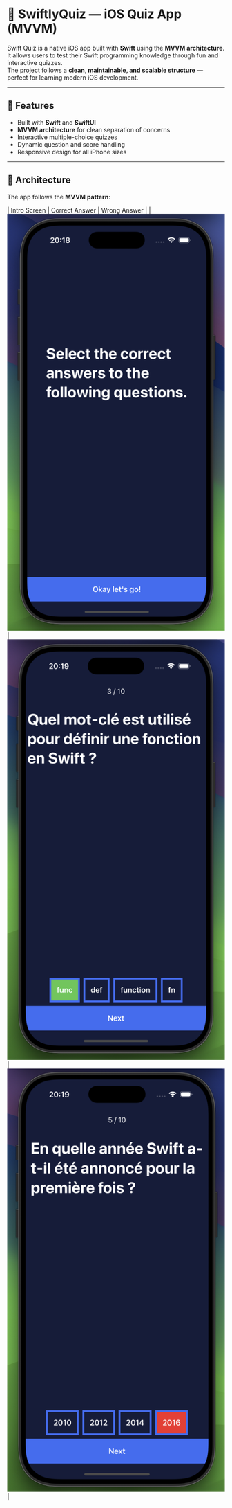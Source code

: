 # 🧠 SwiftlyQuiz — iOS Quiz App (MVVM)

Swift Quiz is a native iOS app built with **Swift** using the **MVVM architecture**.  
It allows users to test their Swift programming knowledge through fun and interactive quizzes.  
The project follows a **clean, maintainable, and scalable structure** — perfect for learning modern iOS development.

---

## 🚀 Features
- Built with **Swift** and **SwiftUI**
- **MVVM architecture** for clean separation of concerns
- Interactive multiple-choice quizzes
- Dynamic question and score handling
- Responsive design for all iPhone sizes

---

## 🧩 Architecture
The app follows the **MVVM pattern**:

| Intro Screen | Correct Answer | Wrong Answer |
| ![Intro](./intro.png) | ![Correct](./true.png) | ![Wrong](./false.png) |
